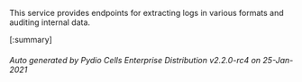 






This service provides endpoints for extracting logs in various formats and auditing internal data.

[:summary]

###### Auto generated by Pydio Cells Enterprise Distribution v2.2.0-rc4 on 25-Jan-2021
